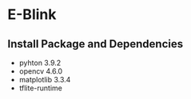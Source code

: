 # **E-Blink**

## Install Package and Dependencies
- pyhton 3.9.2
- opencv 4.6.0
- matplotlib 3.3.4
- tflite-runtime


